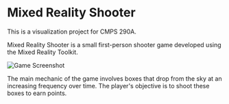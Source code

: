 # Mixed Reality Shooter
This is a visualization project for CMPS 290A.

Mixed Reality Shooter is a small first-person shooter game developed using the Mixed Reality Toolkit. 

![Game Screenshot](./Assets/preview.PNG)

The main mechanic of the game involves boxes that drop from the sky at an increasing frequency over time. The player's objective is to shoot these boxes to earn points.


